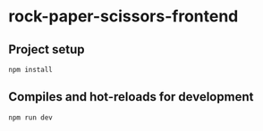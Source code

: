 # rock-paper-scissors-frontend

## Project setup

```
npm install
```

## Compiles and hot-reloads for development

```
npm run dev
```
